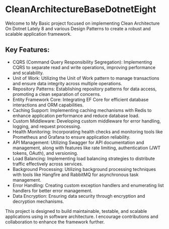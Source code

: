 # CleanArchitectureBaseDotnetEight

 
Welcome to My Basic project focused on implementing Clean Architecture On Dotnet Lately 8 and various Design Patterns to create a robust and scalable application framework.

## Key Features:

- CQRS (Command Query Responsibility Segregation): Implementing CQRS to separate read and write operations, improving performance and scalability.
- Unit of Work: Utilizing the Unit of Work pattern to manage transactions and ensure data integrity across multiple operations.
- Repository Patterns: Establishing repository patterns for data access, promoting a clean separation of concerns.
- Entity Framework Core: Integrating EF Core for efficient database interactions and ORM capabilities.
- Caching Support: Implementing caching mechanisms with Redis to enhance application performance and reduce database load.
- Custom Middleware: Developing custom middleware for error handling, logging, and request processing.
- Health Monitoring: Incorporating health checks and monitoring tools like Prometheus and Grafana to ensure application reliability.
- API Management: Utilizing Swagger for API documentation and management, along with features like rate limiting, authentication (JWT tokens, OAuth), and versioning.
- Load Balancing: Implementing load balancing strategies to distribute traffic effectively across services.
- Background Processing: Utilizing background processing techniques with tools like Hangfire and RabbitMQ for asynchronous task management.
- Error Handling: Creating custom exception handlers and enumerating list handlers for better error management.
- Data Encryption: Ensuring data security through encryption and decryption mechanisms.

This project is designed to build maintainable, testable, and scalable applications using  in software architecture. I encourage contributions and collaboration to enhance the framework further.

